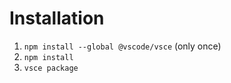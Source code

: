 # Installation
 1) `npm install --global @vscode/vsce` (only once)
 2) `npm install`
 3) `vsce package`
